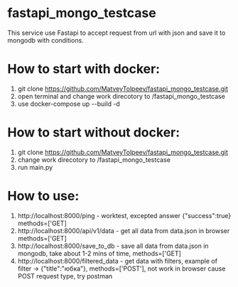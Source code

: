 # fastapi_mongo_testcase
This service use Fastapi to accept request from url with json and save it to mongodb with conditions.
# How to start with docker:
1) git clone https://github.com/MatveyTolpeev/fastapi_mongo_testcase.git
2) open terminal and change work direcotory to /fastapi_mongo_testcase
3) use docker-compose up --build -d

# How to start without docker:
1) git clone https://github.com/MatveyTolpeev/fastapi_mongo_testcase.git
2) change work direcotory to /fastapi_mongo_testcase
3) run main.py 

# How to use:
1) http://localhost:8000/ping - worktest, excepted answer {"success":true} methods=['GET]
2) http://localhost:8000/api/v1/data - get all data from data.json in browser methods=['GET]
3) http://localhost:8000/save_to_db - save all data from data.json in mongodb, take about 1-2 mins of time, methods=['GET]
4) http://localhost:8000/filtered_data - get data with filters, example of filter -> {"title":"юбка"}, methods=['POST'], not work in browser cause POST request type, try postman
